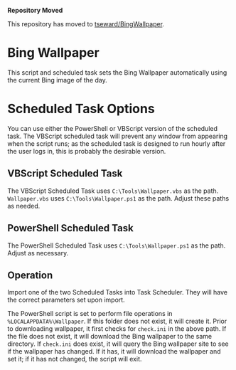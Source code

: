 **Repository Moved**

This repository has moved to [tseward/BingWallpaper](https://github.com/tseward/BingWallpaper).

# Bing Wallpaper

This script and scheduled task sets the Bing Wallpaper automatically using the current Bing image of the day.

# Scheduled Task Options

You can use either the PowerShell or VBScript version of the scheduled task. The VBScript scheduled task will prevent any window from appearing when the script runs; as the scheduled task is designed to run hourly after the user logs in, this is probably the desirable version.

## VBScript Scheduled Task

The VBScript Scheduled Task uses `C:\Tools\Wallpaper.vbs` as the path. `Wallpaper.vbs` uses `C:\Tools\Wallpaper.ps1` as the path. Adjust these paths as needed.

## PowerShell Scheduled Task

The PowerShell Scheduled Task uses `C:\Tools\Wallpaper.ps1` as the path. Adjust as necessary.

## Operation

Import one of the two Scheduled Tasks into Task Scheduler. They will have the correct parameters set upon import.

The PowerShell script is set to perform file operations in `%LOCALAPPDATA%\Wallpaper`. If this folder does not exist, it will create it. Prior to downloading wallpaper, it first checks for `check.ini` in the above path. If the file does not exist, it will download the Bing wallpaper to the same directory. If `check.ini` does exist, it will query the Bing wallpaper site to see if the wallpaper has changed. If it has, it will download the wallpaper and set it; if it has not changed, the script will exit.
